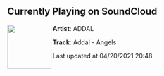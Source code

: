 ## Currently Playing on SoundCloud

[<img align="left" width="100" src="https://i1.sndcdn.com/artworks-jcokT8Ly5Dn8qEJQ-DPrMLw-t500x500.jpg">](https://soundcloud.com/addal/addal-angels?in=addal/sets/addal-angels)

**Artist**: ADDAL 

**Track**: Addal - Angels

Last updated at 04/20/2021 20:48
